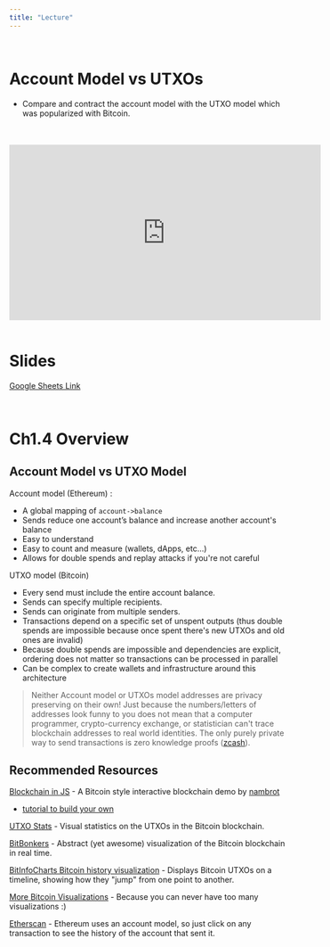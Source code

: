 ```yaml
---
title: "Lecture"
---
```


<br />

# Account Model vs UTXOs
- Compare and contract the account model with the UTXO model which was popularized with Bitcoin.

<br />
<br />
<iframe width="560" height="315" src="https://www.youtube-nocookie.com/embed/-xoCoZGJ9AQ" frameborder="0" allow="accelerometer; autoplay; encrypted-media; gyroscope; picture-in-picture" allowfullscreen></iframe>
<br />
<br />

# Slides

[Google Sheets Link](https://docs.google.com/presentation/d/19On3bioVn0oT10oiAq-OR1PJ7f-HCvem74pzyTycmw0/edit?usp=sharing)

<br />

# Ch1.4 Overview

## Account Model vs UTXO Model

Account model (Ethereum) :
- A global mapping of `account->balance`
- Sends reduce one account’s balance and increase another account's balance
- Easy to understand
- Easy to count and measure (wallets, dApps, etc...)
- Allows for double spends and replay attacks if you're not careful

UTXO model (Bitcoin)
- Every send must include the entire account balance.
- Sends can specify multiple recipients.
- Sends can originate from multiple senders.
- Transactions depend on a specific set of unspent outputs (thus double spends are impossible because once spent there's new UTXOs and old ones are invalid)
- Because double spends are impossible and dependencies are explicit, ordering does not matter so transactions can be processed in parallel
- Can be complex to create wallets and infrastructure around this architecture

> Neither Account model or UTXOs model addresses are privacy preserving on their own! Just because the numbers/letters of addresses look funny to you does not mean that a computer programmer, crypto-currency exchange, or statistician can't trace blockchain addresses to real world identities. The only purely private way to send transactions is zero knowledge proofs ([zcash](https://z.cash)).


## Recommended Resources

[Blockchain in JS](https://blockchain.nambrot.com/) - A Bitcoin style interactive blockchain demo by [nambrot](https://github.com/nambrot)
- [tutorial to build your own](https://github.com/nambrot/blockchain-in-js)

[UTXO Stats](https://utxo-stats.com/) - Visual statistics on the UTXOs in the Bitcoin blockchain.

[BitBonkers](https://www.bitbonkers.com/) - Abstract (yet awesome) visualization of the Bitcoin blockchain in real time.

[BitInfoCharts Bitcoin history visualization](https://bitinfocharts.com/bitcoin/visualization.html) - Displays Bitcoin UTXOs on a timeline, showing how they "jump" from one point to another.

[More Bitcoin Visualizations](http://www.bitcoinlinks.net/tag/transaction-visualizations) - Because you can never have too many visualizations :)

[Etherscan](https://etherscan.io) - Ethereum uses an account model, so just click on any transaction to see the history of the account that sent it.

<br />

